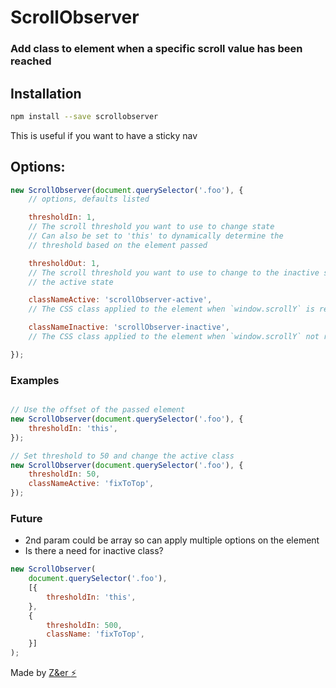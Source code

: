 # ScrollObserver
### Add class to element when a specific scroll value has been reached


## Installation

```sh
npm install --save scrollobserver
```

This is useful if you want to have a sticky nav

## Options:
```js
new ScrollObserver(document.querySelector('.foo'), {
	// options, defaults listed

	thresholdIn: 1,
	// The scroll threshold you want to use to change state
	// Can also be set to 'this' to dynamically determine the
	// threshold based on the element passed

	thresholdOut: 1,
	// The scroll threshold you want to use to change to the inactive state, after
	// the active state

	classNameActive: 'scrollObserver-active',
	// The CSS class applied to the element when `window.scrollY` is reached

	classNameInactive: 'scrollObserver-inactive',
	// The CSS class applied to the element when `window.scrollY` not reached

});
```

### Examples

```js

// Use the offset of the passed element
new ScrollObserver(document.querySelector('.foo'), {
	thresholdIn: 'this',
});

// Set threshold to 50 and change the active class
new ScrollObserver(document.querySelector('.foo'), {
	thresholdIn: 50,
	classNameActive: 'fixToTop',
});
```

### Future
* 2nd param could be array so can apply multiple options on the element
* Is there a need for inactive class?

```js
new ScrollObserver(
	document.querySelector('.foo'),
	[{
		thresholdIn: 'this',
	},
	{
		thresholdIn: 500,
		className: 'fixToTop',
	}]
);
```

Made by [Z&er :zap:](https://github.com/mrmartineau/)
